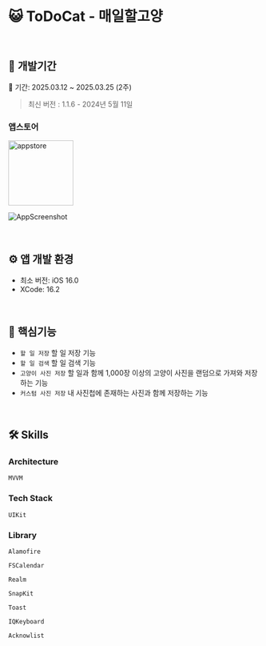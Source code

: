 # 😺 ToDoCat - 매일할고양

<br/>

## 🔨 개발기간
📅 기간: 2025.03.12 ~ 2025.03.25 (2주)
> 최신 버전 : 1.1.6 - 2024년 5월 11일
### 앱스토어
<a href="https://apps.apple.com/app/todocat-%EB%A7%A4%EC%9D%BC%ED%95%A0%EA%B3%A0%EC%96%91/id6743777075" target="_blank">
  <img width="130" alt="appstore" src="https://user-images.githubusercontent.com/55099365/196023806-5eb7be0f-c7cf-4661-bb39-35a15146c33a.png">
</a>

![AppScreenshot](https://github.com/user-attachments/assets/1588fdfe-48c7-4d84-a99e-1fb9bc42f23b)


<br/>

## ⚙️ 앱 개발 환경
- 최소 버전: iOS 16.0
- XCode: 16.2

<br>

## 🔧 핵심기능
* `할 일 저장` 할 일 저장 기능
* `할 일 검색` 할 일 검색 기능
* `고양이 사진 저장` 할 일과 함께 1,000장 이상의 고양이 사진을 랜덤으로 가져와 저장하는 기능
* `커스텀 사진 저장` 내 사진첩에 존재하는 사진과 함께 저장하는 기능

<br>

## 🛠 Skills 

### Architecture
```MVVM```

### Tech Stack

```UIKit```  


### Library

```Alamofire```  

```FSCalendar```  

```Realm```

```SnapKit```

```Toast```

```IQKeyboard```

```Acknowlist```
